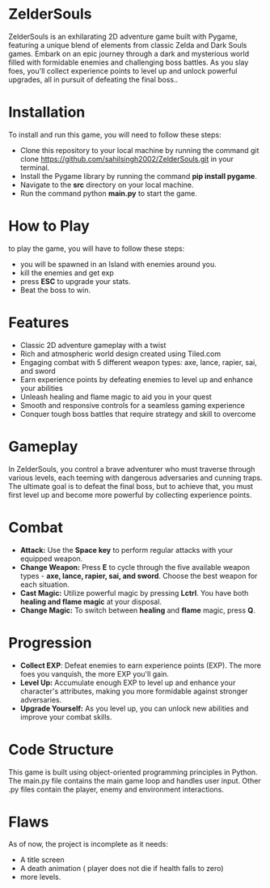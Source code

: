 # ZelderSouls
ZelderSouls is an exhilarating 2D adventure game built with Pygame, featuring a unique blend of elements from classic Zelda and Dark Souls games. Embark on an epic journey through a dark and mysterious world filled with formidable enemies and challenging boss battles. As you slay foes, you'll collect experience points to level up and unlock powerful upgrades, all in pursuit of defeating the final boss..

# Installation

To install and run this game, you will need to follow these steps:

* Clone this repository to your local machine by running the command git clone https://github.com/sahilsingh2002/ZelderSouls.git in your terminal.
* Install the Pygame library by running the command **pip install pygame**.
* Navigate to the **src** directory on your local machine.
* Run the command python **main.py** to start the game.

# How to Play

to play the game, you will have to follow these steps:
* you will be spawned in an Island with enemies around you.
* kill the enemies and get exp
* press **ESC** to upgrade your stats.
* Beat the boss to win.

# Features
* Classic 2D adventure gameplay with a twist
* Rich and atmospheric world design created using Tiled.com
* Engaging combat with 5 different weapon types: axe, lance, rapier, sai, and sword
* Earn experience points by defeating enemies to level up and enhance your abilities
* Unleash healing and flame magic to aid you in your quest
* Smooth and responsive controls for a seamless gaming experience
* Conquer tough boss battles that require strategy and skill to overcome

# Gameplay
In ZelderSouls, you control a brave adventurer who must traverse through various levels, each teeming with dangerous adversaries and cunning traps. The ultimate goal is to defeat the final boss, but to achieve that, you must first level up and become more powerful by collecting experience points.

# Combat
* **Attack:** Use the **Space key** to perform regular attacks with your equipped weapon.
* **Change Weapon:** Press **E** to cycle through the five available weapon types - **axe, lance, rapier, sai, and sword**. Choose the best weapon for each situation.
* **Cast Magic:** Utilize powerful magic by pressing **Lctrl**. You have both **healing and flame magic** at your disposal.
* **Change Magic:** To switch between **healing** and **flame** magic, press **Q**.

# Progression
* **Collect EXP**: Defeat enemies to earn experience points (EXP). The more foes you vanquish, the more EXP you'll gain.
* **Level Up:** Accumulate enough EXP to level up and enhance your character's attributes, making you more formidable against stronger adversaries.
* **Upgrade Yourself:** As you level up, you can unlock new abilities and improve your combat skills.

# Code Structure

This game is built using object-oriented programming principles in Python. The main.py file contains the main game loop and handles user input. Other .py files contain the player, enemy and environment interactions.

# Flaws 
As of now, the project is incomplete as it needs:
* A title screen
* A death animation ( player does not die if health falls to zero)
* more levels.
